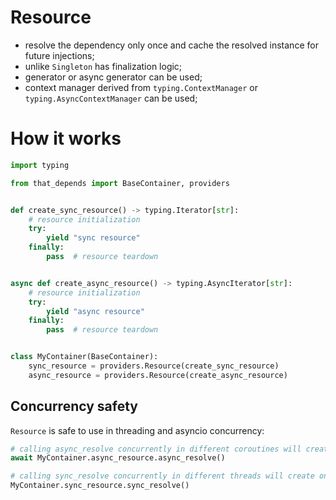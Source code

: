 # Resource
- resolve the dependency only once and cache the resolved instance for future injections;
- unlike `Singleton` has finalization logic;
- generator or async generator can be used;
- context manager derived from `typing.ContextManager` or `typing.AsyncContextManager` can be used;

# How it works
```python
import typing

from that_depends import BaseContainer, providers


def create_sync_resource() -> typing.Iterator[str]:
    # resource initialization
    try:
        yield "sync resource"
    finally:
        pass  # resource teardown


async def create_async_resource() -> typing.AsyncIterator[str]:
    # resource initialization
    try:
        yield "async resource"
    finally:
        pass  # resource teardown


class MyContainer(BaseContainer):
    sync_resource = providers.Resource(create_sync_resource)
    async_resource = providers.Resource(create_async_resource)
```

## Concurrency safety
`Resource` is safe to use in threading and asyncio concurrency:
```python
# calling async_resolve concurrently in different coroutines will create only one instance
await MyContainer.async_resource.async_resolve()

# calling sync_resolve concurrently in different threads will create only one instance
MyContainer.sync_resource.sync_resolve()
```

